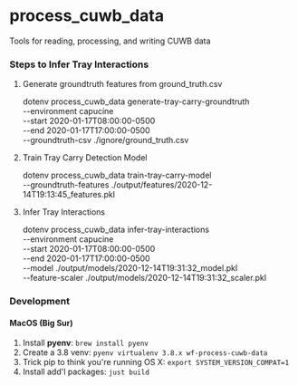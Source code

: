 # process_cuwb_data

Tools for reading, processing, and writing CUWB data

### Steps to Infer Tray Interactions

1) Generate groundtruth features from ground_truth.csv


    dotenv process_cuwb_data generate-tray-carry-groundtruth \
    --environment capucine \
    --start 2020-01-17T08:00:00-0500 \
    --end 2020-01-17T17:00:00-0500 \
    --groundtruth-csv ./ignore/ground_truth.csv

2) Train Tray Carry Detection Model


    dotenv process_cuwb_data train-tray-carry-model \
    --groundtruth-features ./output/features/2020-12-14T19:13:45_features.pkl

3) Infer Tray Interactions


    dotenv process_cuwb_data infer-tray-interactions \
    --environment capucine \
    --start 2020-01-17T08:00:00-0500 \
    --end 2020-01-17T17:00:00-0500 \
    --model ./output/models/2020-12-14T19:31:32_model.pkl \
    --feature-scaler ./output/models/2020-12-14T19:31:32_scaler.pkl

### Development

#### MacOS (Big Sur)

1) Install **pyenv**: `brew install pyenv`
2) Create a 3.8 venv: `pyenv virtualenv 3.8.x wf-process-cuwb-data`
3) Trick pip to think you're running OS X: `export SYSTEM_VERSION_COMPAT=1`
4) Install add'l packages: `just build`